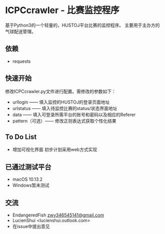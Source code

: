 # ICPCcrawler - 比赛监控程序
基于Python3的一个轻量的，HUSTOJ平台比赛的监控程序。
主要用于主办方的气球配送管理。
## 依赖
* requests
## 快速开始
修改ICPCcrawler.py文件进行配置。需修改的参数如下：
* urllogin —— 填入监控的HUSTOJ的登录页面地址
* urlstatus —— 填入待监控比赛的status/状态界面地址
* data —— 填入可登录所需平台的账号和密码以及相应的Referer
* pattern（可选）—— 修改正则表达式获取个性化结果
## To Do List
* 增加可视化界面 初步计划采用web方式实现
## 已通过测试平台
* macOS 10.13.2
* Windows暂未测试
## 交流
* EndangeredFish <zwy346545141@gmail.com>
* LucienShui <lucienshui.outlook.com>
* 在issue中提出意见
